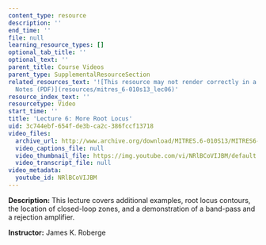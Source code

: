 ```yaml
---
content_type: resource
description: ''
end_time: ''
file: null
learning_resource_types: []
optional_tab_title: ''
optional_text: ''
parent_title: Course Videos
parent_type: SupplementalResourceSection
related_resources_text: '![This resource may not render correctly in a screen reader.](/images/inacessible.gif)[Lecture
  Notes (PDF)](resources/mitres_6-010s13_lec06)'
resource_index_text: ''
resourcetype: Video
start_time: ''
title: 'Lecture 6: More Root Locus'
uid: 3c744ebf-654f-de3b-ca2c-386fccf13718
video_files:
  archive_url: http://www.archive.org/download/MITRES.6-010S13/MITRES6-010S13_lec06_300k.mp4
  video_captions_file: null
  video_thumbnail_file: https://img.youtube.com/vi/NRlBCoVIJBM/default.jpg
  video_transcript_file: null
video_metadata:
  youtube_id: NRlBCoVIJBM
---
```


**Description:** This lecture covers additional examples, root locus contours, the location of closed-loop zones, and a demonstration of a band-pass and a rejection amplifier.

**Instructor:** James K. Roberge